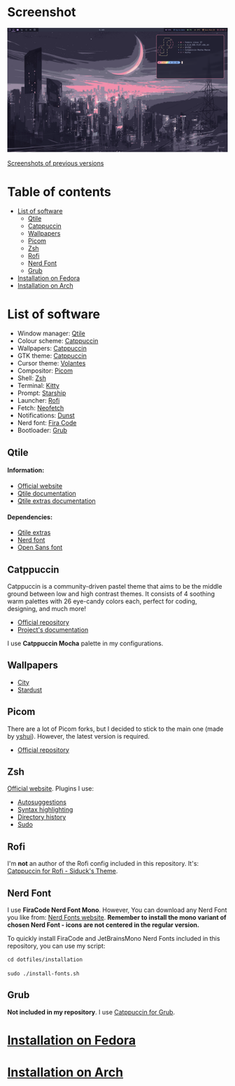 # Screenshot
<img src="screenshots/update2.png">

[Screenshots of previous versions](screenshots/screenshots.md)

# Table of contents
- [List of software](#list-of-software)
    - [Qtile](#qtile)
    - [Catppuccin](#catppuccin)
    - [Wallpapers](#wallpapers)
    - [Picom](#picom)
    - [Zsh](#zsh)
    - [Rofi](#rofi)
    - [Nerd Font](#nerd-font)
    - [Grub](#grub)
- [Installation on Fedora](installation/fedora.md)
- [Installation on Arch](installation/arch.md)

# List of software
- Window manager: [Qtile](#qtile)
- Colour scheme: [Catppuccin](#catppuccin)
- Wallpapers: [Catppuccin](#wallpapers)
- GTK theme: [Catppuccin](https://github.com/catppuccin/gtk)
- Cursor theme: [Volantes](https://www.gnome-look.org/p/1356095)
- Compositor: [Picom](#picom)
- Shell: [Zsh](#zsh)
- Terminal: [Kitty](https://sw.kovidgoyal.net/kitty/)
- Prompt: [Starship](https://starship.rs/)
- Launcher: [Rofi](#rofi)
- Fetch: [Neofetch](https://github.com/dylanaraps/neofetch)
- Notifications: [Dunst](https://dunst-project.org/)
- Nerd font: [Fira Code](#nerd-font)
- Bootloader: [Grub](#grub)


## Qtile
#### Information:
- [Official website](http://www.qtile.org/)
- [Qtile documentation](http://docs.qtile.org/en/stable/)
- [Qtile extras documentation](https://qtile-extras.readthedocs.io/en/stable/index.html)
#### Dependencies:
- [Qtile extras](https://qtile-extras.readthedocs.io/en/stable/manual/install.html)
- [Nerd font](#nerd-font)
- [Open Sans font](https://fonts.google.com/specimen/Open+Sans)

## Catppuccin
Catppuccin is a community-driven pastel theme that aims to be the middle ground between low and high contrast themes. It consists of 4 soothing warm palettes with 26 eye-candy colors each, perfect for coding, designing, and much more!
- [Official repository](https://github.com/catppuccin/catppuccin)
- [Project's documentation](https://github.com/catppuccin/catppuccin/tree/dev/docs)

I use **Catppuccin Mocha** palette in my configurations.

## Wallpapers
- [City](https://www.reddit.com/r/ImageGoNord/comments/xqbzjm/catppuccin_3840x2160_cityscape_synthwave_with/)
- [Stardust](https://www.reddit.com/r/ImageGoNord/comments/thuant/catppuccin_stardust_1920x1080_with_imagegonord/)

## Picom
There are a lot of Picom forks, but I decided to stick to the main one (made by [yshui](https://github.com/yshui)). However, the latest version is required.
- [Official repository](https://github.com/yshui/picom)

## Zsh
[Official website](https://www.zsh.org/). Plugins I use:
- [Autosuggestions](https://github.com/zsh-users/zsh-autosuggestions)
- [Syntax highlighting](https://github.com/zsh-users/zsh-syntax-highlighting)
- [Directory history](https://github.com/ohmyzsh/ohmyzsh/tree/master/plugins/dirhistory)
- [Sudo](https://github.com/ohmyzsh/ohmyzsh/tree/master/plugins/sudo)

## Rofi
I'm **not** an author of the Rofi config included in this repository. It's: [Catppuccin for Rofi - Siduck's Theme](https://github.com/catppuccin/rofi/tree/main/basic).

## Nerd Font
I use **FiraCode Nerd Font Mono**. However, You can download any Nerd Font you like from: [Nerd Fonts website](https://www.nerdfonts.com/font-downloads). **Remember to install the mono variant of chosen Nerd Font - icons are not centered in the regular version.**

To quickly install FiraCode and JetBrainsMono Nerd Fonts included in this repository, you can use my script:
```
cd dotfiles/installation

sudo ./install-fonts.sh
```

## Grub
**Not included in my repository**. I use [Catppuccin for Grub](https://github.com/catppuccin/grub).

# [Installation on Fedora](installation/fedora.md)

# [Installation on Arch](installation/arch.md)